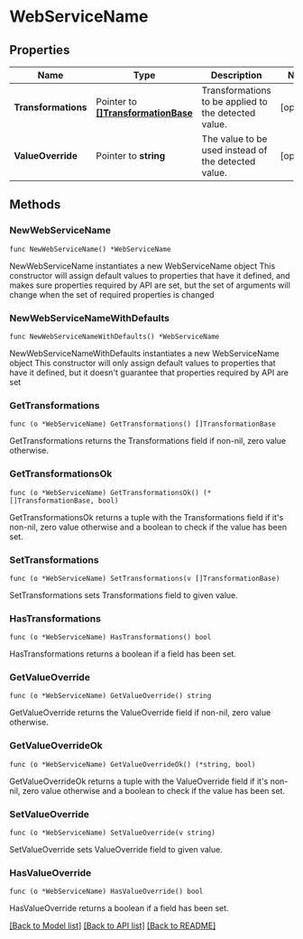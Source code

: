 # WebServiceName

## Properties

Name | Type | Description | Notes
------------ | ------------- | ------------- | -------------
**Transformations** | Pointer to [**[]TransformationBase**](TransformationBase.md) | Transformations to be applied to the detected value. | [optional] 
**ValueOverride** | Pointer to **string** | The value to be used instead of the detected value. | [optional] 

## Methods

### NewWebServiceName

`func NewWebServiceName() *WebServiceName`

NewWebServiceName instantiates a new WebServiceName object
This constructor will assign default values to properties that have it defined,
and makes sure properties required by API are set, but the set of arguments
will change when the set of required properties is changed

### NewWebServiceNameWithDefaults

`func NewWebServiceNameWithDefaults() *WebServiceName`

NewWebServiceNameWithDefaults instantiates a new WebServiceName object
This constructor will only assign default values to properties that have it defined,
but it doesn't guarantee that properties required by API are set

### GetTransformations

`func (o *WebServiceName) GetTransformations() []TransformationBase`

GetTransformations returns the Transformations field if non-nil, zero value otherwise.

### GetTransformationsOk

`func (o *WebServiceName) GetTransformationsOk() (*[]TransformationBase, bool)`

GetTransformationsOk returns a tuple with the Transformations field if it's non-nil, zero value otherwise
and a boolean to check if the value has been set.

### SetTransformations

`func (o *WebServiceName) SetTransformations(v []TransformationBase)`

SetTransformations sets Transformations field to given value.

### HasTransformations

`func (o *WebServiceName) HasTransformations() bool`

HasTransformations returns a boolean if a field has been set.

### GetValueOverride

`func (o *WebServiceName) GetValueOverride() string`

GetValueOverride returns the ValueOverride field if non-nil, zero value otherwise.

### GetValueOverrideOk

`func (o *WebServiceName) GetValueOverrideOk() (*string, bool)`

GetValueOverrideOk returns a tuple with the ValueOverride field if it's non-nil, zero value otherwise
and a boolean to check if the value has been set.

### SetValueOverride

`func (o *WebServiceName) SetValueOverride(v string)`

SetValueOverride sets ValueOverride field to given value.

### HasValueOverride

`func (o *WebServiceName) HasValueOverride() bool`

HasValueOverride returns a boolean if a field has been set.


[[Back to Model list]](../README.md#documentation-for-models) [[Back to API list]](../README.md#documentation-for-api-endpoints) [[Back to README]](../README.md)



